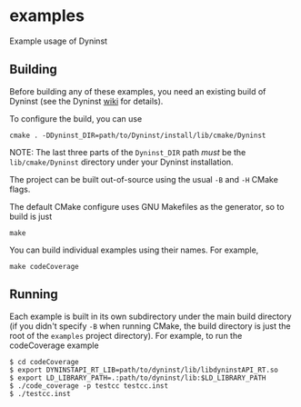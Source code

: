 # examples
Example usage of Dyninst

## Building

Before building any of these examples, you need an existing build of Dyninst (see the Dyninst [wiki](https://github.com/dyninst/dyninst/wiki/Building-Dyninst) for details).

To configure the build, you can use

    cmake . -DDyninst_DIR=path/to/Dyninst/install/lib/cmake/Dyninst

NOTE: The last three parts of the `Dyninst_DIR` path *must* be the `lib/cmake/Dyninst` directory under your Dyninst installation.

The project can be built out-of-source using the usual `-B` and `-H` CMake flags.

The default CMake configure uses GNU Makefiles as the generator, so to build is just

    make

You can build individual examples using their names. For example,

    make codeCoverage

## Running

Each example is built in its own subdirectory under the main build directory (if you didn't specify `-B` when running CMake, the build directory is just the root of the `examples` project directory). For example, to run the codeCoverage example

	$ cd codeCoverage
	$ export DYNINSTAPI_RT_LIB=path/to/dyninst/lib/libdyninstAPI_RT.so
	$ export LD_LIBRARY_PATH=.:path/to/dyninst/lib:$LD_LIBRARY_PATH
	$ ./code_coverage -p testcc testcc.inst
	$ ./testcc.inst

